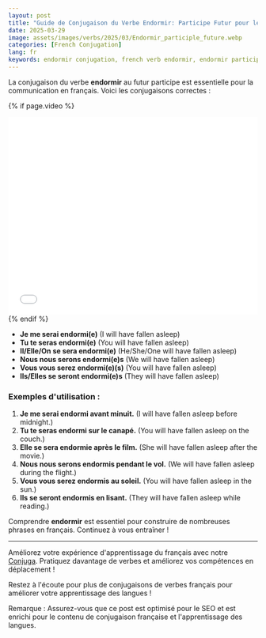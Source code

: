 ```yaml
---
layout: post
title: "Guide de Conjugaison du Verbe Endormir: Participe Futur pour les Débutants"
date: 2025-03-29
image: assets/images/verbs/2025/03/Endormir_participle_future.webp
categories: [French Conjugation]
lang: fr
keywords: endormir conjugation, french verb endormir, endormir participle future, french conjugation, learn french
---
```


La conjugaison du verbe **endormir** au futur participe est essentielle pour la communication en français. Voici les conjugaisons correctes :

{% if page.video %}
<div class="video-embed">
  <iframe width="100%" height="400" src="{{ page.video | escape }}" frameborder="0" allowfullscreen></iframe>
</div>
{% endif %}

- **Je me serai endormi(e)** (I will have fallen asleep)
- **Tu te seras endormi(e)** (You will have fallen asleep)
- **Il/Elle/On se sera endormi(e)** (He/She/One will have fallen asleep)
- **Nous nous serons endormi(e)s** (We will have fallen asleep)
- **Vous vous serez endormi(e)(s)** (You will have fallen asleep)
- **Ils/Elles se seront endormi(e)s** (They will have fallen asleep)

### Exemples d'utilisation :

1. **Je me serai endormi avant minuit.** (I will have fallen asleep before midnight.)
2. **Tu te seras endormi sur le canapé.** (You will have fallen asleep on the couch.)
3. **Elle se sera endormie après le film.** (She will have fallen asleep after the movie.)
4. **Nous nous serons endormis pendant le vol.** (We will have fallen asleep during the flight.)
5. **Vous vous serez endormis au soleil.** (You will have fallen asleep in the sun.)
6. **Ils se seront endormis en lisant.** (They will have fallen asleep while reading.)

Comprendre **endormir** est essentiel pour construire de nombreuses phrases en français. Continuez à vous entraîner !

---

Améliorez votre expérience d'apprentissage du français avec notre [Conjuga]({{site.appStore.url}}). Pratiquez davantage de verbes et améliorez vos compétences en déplacement !

Restez à l'écoute pour plus de conjugaisons de verbes français pour améliorer votre apprentissage des langues !

Remarque : Assurez-vous que ce post est optimisé pour le SEO et est enrichi pour le contenu de conjugaison française et l'apprentissage des langues.